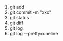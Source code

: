 1. git add <file>
2. git commit -m "xxx"
3. git status
4. git diff 
5. git log
6. git log --pretty=oneline